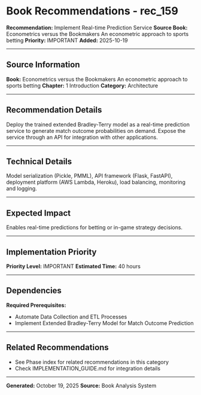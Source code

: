 # Book Recommendations - rec_159

**Recommendation:** Implement Real-time Prediction Service
**Source Book:** Econometrics versus the Bookmakers An econometric approach to sports betting
**Priority:** IMPORTANT
**Added:** 2025-10-19

---

## Source Information

**Book:** Econometrics versus the Bookmakers An econometric approach to sports betting
**Chapter:** 1 Introduction
**Category:** Architecture

---

## Recommendation Details

Deploy the trained extended Bradley-Terry model as a real-time prediction service to generate match outcome probabilities on demand. Expose the service through an API for integration with other applications.

---

## Technical Details

Model serialization (Pickle, PMML), API framework (Flask, FastAPI), deployment platform (AWS Lambda, Heroku), load balancing, monitoring and logging.

---

## Expected Impact

Enables real-time predictions for betting or in-game strategy decisions.

---

## Implementation Priority

**Priority Level:** IMPORTANT
**Estimated Time:** 40 hours

---

## Dependencies

**Required Prerequisites:**

- Automate Data Collection and ETL Processes
- Implement Extended Bradley-Terry Model for Match Outcome Prediction


---

## Related Recommendations

- See Phase index for related recommendations in this category
- Check IMPLEMENTATION_GUIDE.md for integration details

---

**Generated:** October 19, 2025
**Source:** Book Analysis System
